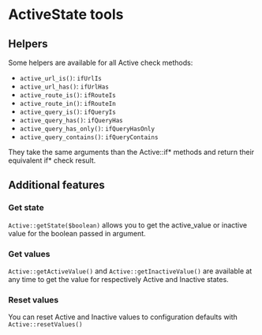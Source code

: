 # ActiveState tools

## Helpers

Some helpers are available for all Active check methods:

* `active_url_is()`: `ifUrlIs`
* `active_url_has()`: `ifUrlHas`
* `active_route_is()`: `ifRouteIs`
* `active_route_in()`: `ifRouteIn`
* `active_query_is()`: `ifQueryIs`
* `active_query_has()`: `ifQueryHas`
* `active_query_has_only()`: `ifQueryHasOnly`
* `active_query_contains()`: `ifQueryContains`

They take the same arguments than the Active::if* methods and return their equivalent if* check result.

## Additional features

### Get state

`Active::getState($boolean)` allows you to get the active_value or inactive value for the boolean passed in argument.

### Get values

`Active::getActiveValue()` and `Active::getInactiveValue()` are available at any time to get the value for respectively Active and Inactive states.

### Reset values

You can reset Active and Inactive values to configuration defaults with `Active::resetValues()`
